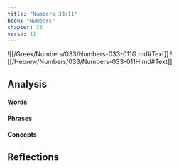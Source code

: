 ```yaml
---
title: "Numbers 33:11"
book: "Numbers"
chapter: 33
verse: 11
---
```

![[/Greek/Numbers/033/Numbers-033-011G.md#Text]]
![[/Hebrew/Numbers/033/Numbers-033-011H.md#Text]]

## Analysis

#### Words

#### Phrases

#### Concepts

## Reflections
